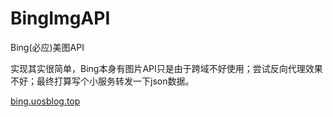 # BingImgAPI
Bing(必应)美图API

实现其实很简单，Bing本身有图片API只是由于跨域不好使用；尝试反向代理效果不好；最终打算写个小服务转发一下json数据。

[bing.uosblog.top](https://bing.uosblog.top)
